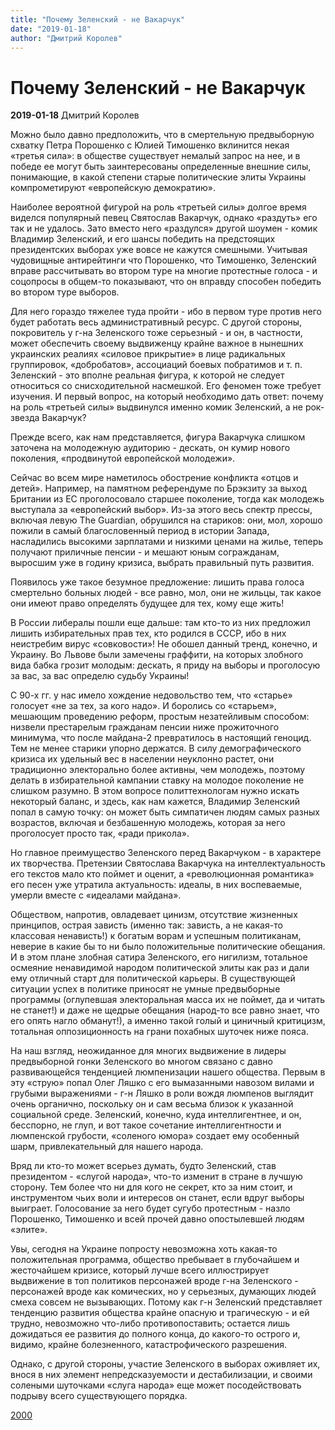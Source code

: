 ```yaml
---
title: "Почему Зеленский - не Вакарчук"
date: "2019-01-18"
author: "Дмитрий Королев"
---
```


# Почему Зеленский - не Вакарчук

**2019-01-18** Дмитрий Королев

Можно было давно предположить, что в смертельную предвыборную схватку Петра Порошенко с Юлией Тимошенко вклинится некая «третья сила»: в обществе существует немалый запрос на нее, и в победе ее могут быть заинтересованы определенные внешние силы, понимающие, в какой степени старые политические элиты Украины компрометируют «европейскую демократию».

Наиболее вероятной фигурой на роль «третьей силы» долгое время виделся популярный певец Святослав Вакарчук, однако «раздуть» его так и не удалось. Зато вместо него «раздулся» другой шоумен - комик Владимир Зеленский, и его шансы победить на предстоящих президентских выборах уже вовсе не кажутся смешными. Учитывая чудовищные антирейтинги что Порошенко, что Тимошенко, Зеленский вправе рассчитывать во втором туре на многие протестные голоса - и соцопросы в общем-то показывают, что он вправду способен победить во втором туре выборов.

Для него гораздо тяжелее туда пройти - ибо в первом туре против него будет работать весь административный ресурс. С другой стороны, покровитель у г-на Зеленского тоже серьезный - и он, в частности, может обеспечить своему выдвиженцу крайне важное в нынешних украинских реалиях «силовое прикрытие» в лице радикальных группировок, «добробатов», ассоциаций боевых побратимов и т. п. Зеленский - это вполне реальная фигура, к которой не следует относиться со снисходительной насмешкой. Его феномен тоже требует изучения. И первый вопрос, на который необходимо дать ответ: почему на роль «третьей силы» выдвинулся именно комик Зеленский, а не рок-звезда Вакарчук?

Прежде всего, как нам представляется, фигура Вакарчука слишком заточена на молодежную аудиторию - дескать, он кумир нового поколения, «продвинутой европейской молодежи».

Сейчас во всем мире наметилось обострение конфликта «отцов и детей». Например, на памятном референдуме по Брэкзиту за выход Британии из ЕС проголосовало старшее поколение, тогда как молодежь выступала за «европейский выбор». Из-за этого весь спектр прессы, включая левую The Guardian, обрушился на стариков: они, мол, хорошо пожили в самый благословенный период в истории Запада, насладились высокими зарплатами и низкими ценами на жилье, теперь получают приличные пенсии - и мешают юным согражданам, выросшим уже в годину кризиса, выбрать правильный путь развития.

Появилось уже такое безумное предложение: лишить права голоса смертельно больных людей - все равно, мол, они не жильцы, так какое они имеют право определять будущее для тех, кому еще жить!

В России либералы пошли еще дальше: там кто-то из них предложил лишить избирательных прав тех, кто родился в СССР, ибо в них неистребим вирус «совковости»! Не обошел данный тренд, конечно, и Украину. Во Львове были замечены граффити, на которых злобного вида бабка грозит молодым: дескать, я приду на выборы и проголосую за вас, за вас определю судьбу Украины!

С 90-х гг. у нас имело хождение недовольство тем, что «старье» голосует «не за тех, за кого надо». И боролись со «старьем», мешающим проведению реформ, простым незатейливым способом: низвели престарелым гражданам пенсии ниже прожиточного минимума, что после майдана-2 превратилось в настоящий геноцид. Тем не менее старики упорно держатся. В силу демографического кризиса их удельный вес в населении неуклонно растет, они традиционно электорально более активны, чем молодежь, поэтому делать в избирательной кампании ставку на молодое поколение не слишком разумно. В этом вопросе политтехнологам нужно искать некоторый баланс, и здесь, как нам кажется, Владимир Зеленский попал в самую точку: он может быть симпатичен людям самых разных возрастов, включая и безбашенную молодежь, которая за него проголосует просто так, «ради прикола».

Но главное преимущество Зеленского перед Вакарчуком - в характере их творчества. Претензии Святослава Вакарчука на интеллектуальность его текстов мало кто поймет и оценит, а «революционная романтика» его песен уже утратила актуальность: идеалы, в них воспеваемые, умерли вместе с «идеалами майдана».

Обществом, напротив, овладевает цинизм, отсутствие жизненных принципов, острая зависть (именно так: зависть, а не какая-то классовая ненависть!) к богатым ворам и успешным политиканам, неверие в какие бы то ни было положительные политические обещания. И в этом плане злобная сатира Зеленского, его нигилизм, тотальное осмеяние ненавидимой народом политической элиты как раз и дали ему отличный старт для политической карьеры. В существующей ситуации успех в политике приносят не умные предвыборные программы (оглупевшая электоральная масса их не поймет, да и читать не станет!) и даже не щедрые обещания (народ-то все равно знает, что его опять нагло обманут!), а именно такой голый и циничный критицизм, тотальная оппозиционность на грани похабных шуточек ниже пояса.

На наш взгляд, неожиданное для многих выдвижение в лидеры предвыборной гонки Зеленского во многом связано с давно развивающейся тенденцией люмпенизации нашего общества. Первым в эту «струю» попал Олег Ляшко с его вымазанными навозом вилами и грубыми выражениями - г-н Ляшко в роли вождя люмпенов выглядит очень органично, поскольку он и сам весьма близок к указанной социальной среде. Зеленский, конечно, куда интеллигентнее, и он, бесспорно, не глуп, и вот такое сочетание интеллигентности и люмпенской грубости, «соленого юмора» создает ему особенный шарм, привлекательный для нашего народа.

Вряд ли кто-то может всерьез думать, будто Зеленский, став президентом - «слугой народа», что-то изменит в стране в лучшую сторону. Тем более что ни для кого не секрет, кто за ним стоит, и инструментом чьих воли и интересов он станет, если вдруг выборы выиграет. Голосование за него будет сугубо протестным - назло Порошенко, Тимошенко и всей прочей давно опостылевшей людям «элите».

Увы, сегодня на Украине попросту невозможна хоть какая-то положительная программа, общество пребывает в глубочайшем и жесточайшем кризисе, который лучше всего иллюстрирует выдвижение в топ политиков персонажей вроде г-на Зеленского - персонажей вроде как комических, но у серьезных, думающих людей смеха совсем не вызывающих. Потому как г-н Зеленский представляет тенденцию развития общества крайне опасную и трагическую - и ей трудно, невозможно что-либо противопоставить; остается лишь дожидаться ее развития до полного конца, до какого-то острого и, видимо, крайне болезненного, катастрофического разрешения.

Однако, с другой стороны, участие Зеленского в выборах оживляет их, внося в них элемент непредсказуемости и дестабилизации, и своими солеными шуточками «слуга народа» еще может посодействовать подрыву всего существующего порядка.

[2000](https://www.2000.ua/v-nomere/forum/puls/pochemu-zelenskij-ne-vakarchuk.htm)
